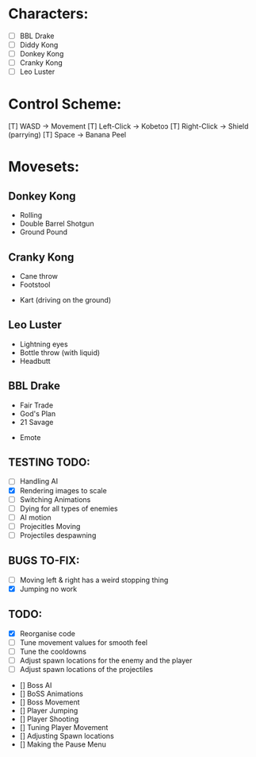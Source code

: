 # Characters:
- [ ] BBL Drake
- [ ] Diddy Kong
- [ ] Donkey Kong
- [ ] Cranky Kong
- [ ] Leo Luster

# Control Scheme:
[T] WASD -> Movement
[T] Left-Click -> Kobetoɔ
[T] Right-Click -> Shield (parrying)
[T] Space -> Banana Peel

# Movesets:

## Donkey Kong
- Rolling
- Double Barrel Shotgun
- Ground Pound

## Cranky Kong
- Cane throw
- Footstool
+ Kart (driving on the ground)

## Leo Luster
- Lightning eyes
- Bottle throw (with liquid)
- Headbutt

## BBL Drake
- Fair Trade
- God's Plan
- 21 Savage
+ Emote


## TESTING TODO:
- [ ] Handling AI
- [X] Rendering images to scale
- [ ] Switching Animations
- [ ] Dying for all types of enemies
- [ ] AI motion
- [ ] Projecitles Moving
- [ ] Projectiles despawning

## BUGS TO-FIX:
- [ ] Moving left & right has a weird stopping thing
- [X] Jumping no work

## TODO:
- [X] Reorganise code
- [ ] Tune movement values for smooth feel
- [ ] Tune the cooldowns
- [ ] Adjust spawn locations for the enemy and the player
- [ ] Adjust spawn locations of the projectiles

- [] Boss AI
- [] BoSS Animations
- [] Boss Movement
- [] Player Jumping
- [] Player Shooting
- [] Tuning Player Movement
- [] Adjusting Spawn locations
- [] Making the Pause Menu
